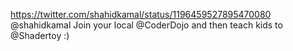 https://twitter.com/shahidkamal/status/1196459527895470080 @shahidkamal Join your local @CoderDojo and then teach kids to @Shadertoy :)
